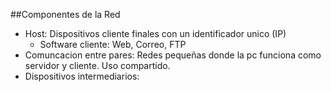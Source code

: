 ##Componentes de la Red

- Host: Dispositivos cliente finales con un identificador unico (IP)
	- Software cliente: Web, Correo, FTP
-  Comuncacion entre pares: Redes pequeñas donde la pc funciona como servidor y cliente. Uso compartido.
- Dispositivos intermediarios: 



